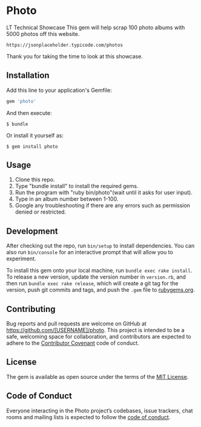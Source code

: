 # Photo
LT Technical Showcase
This gem will help scrap 100 photo albums with 5000 photos off this website.
```
https://jsonplaceholder.typicode.com/photos
```
Thank you for taking the time to look at this showcase.

## Installation

Add this line to your application's Gemfile:

```ruby
gem 'photo'
```

And then execute:

    $ bundle

Or install it yourself as:

    $ gem install photo

## Usage

1. Clone this repo.
2. Type "bundle install" to install the required gems.
3. Run the program with "ruby bin/photo"(wait until it asks for user input).
4. Type in an album number between 1-100.
5. Google any troubleshooting if there are any errors such as permission denied or restricted.

## Development

After checking out the repo, run `bin/setup` to install dependencies. You can also run `bin/console` for an interactive prompt that will allow you to experiment.

To install this gem onto your local machine, run `bundle exec rake install`. To release a new version, update the version number in `version.rb`, and then run `bundle exec rake release`, which will create a git tag for the version, push git commits and tags, and push the `.gem` file to [rubygems.org](https://rubygems.org).

## Contributing

Bug reports and pull requests are welcome on GitHub at https://github.com/[USERNAME]/photo. This project is intended to be a safe, welcoming space for collaboration, and contributors are expected to adhere to the [Contributor Covenant](http://contributor-covenant.org) code of conduct.

## License

The gem is available as open source under the terms of the [MIT License](https://opensource.org/licenses/MIT).

## Code of Conduct

Everyone interacting in the Photo project’s codebases, issue trackers, chat rooms and mailing lists is expected to follow the [code of conduct](https://github.com/[USERNAME]/photo/blob/master/CODE_OF_CONDUCT.md).
